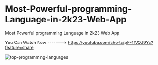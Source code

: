 # Most-Powerful-programming-Language-in-2k23-Web-App
Most Powerful programming Language in 2k23 Web App

You Can Watch Now ------->  https://youtube.com/shorts/pF-1fVQJ9Ys?feature=share

![top-programming-languages](https://user-images.githubusercontent.com/87580847/230176327-511c5069-f8af-4a73-b06b-faea93a213b2.jpg)
